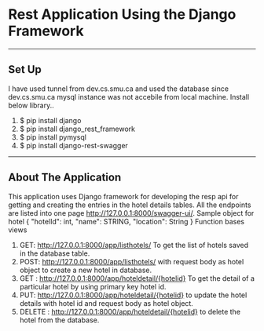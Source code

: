 # Rest Application Using the Django Framework
--------
Set Up
--------
I have used tunnel from dev.cs.smu.ca and used the database since dev.cs.smu.ca mysql instance  was not accebile from local machine.
Install below library..

1. $ pip install django
2. $ pip install django_rest_framework
3. $ pip install pymysql
4. $ pip install django-rest-swagger


-----------------------
About The Application
-----------------------
This application uses Django framework for developing the resp api for getting and creating the entries in the hotel details tables.
All the endpoints are listed into one page http://127.0.0.1:8000/swagger-ui/.
Sample object for hotel 
{
    "hotelId": int,
    "name": STRING,
    "location": String 
    }
Function bases views 
1. GET:  http://127.0.0.1:8000/app/listhotels/ To get the list of hotels saved in the database table.
2. POST:  http://127.0.0.1:8000/app/listhotels/  with request body as hotel object to create a new hotel in database.
3. GET : http://127.0.0.1:8000/app/hoteldetail/{hotelid} To get the detail of a particular hotel by using primary key hotel id.
4. PUT:  http://127.0.0.1:8000/app/hoteldetail/{hotelid} to update the hotel details with hotel id and request body as hotel object.
5. DELETE :   http://127.0.0.1:8000/app/hoteldetail/{hotelid} to delete the hotel from the database.
 
  

